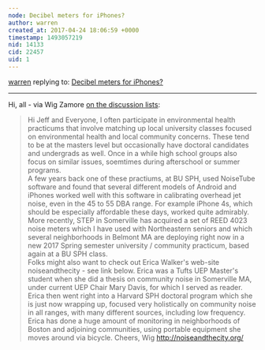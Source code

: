 ```yaml
---
node: Decibel meters for iPhones?
author: warren
created_at: 2017-04-24 18:06:59 +0000
timestamp: 1493057219
nid: 14133
cid: 22457
uid: 1
---
```




[warren](../profile/warren) replying to: [Decibel meters for iPhones?](../notes/warren/04-24-2017/decibel-meters-for-iphones)

----
Hi, all - via Wig Zamore [on the discussion lists](https://groups.google.com/forum/#!topic/publiclaboratory/i1HWyyHzXfY):

> Hi Jeff and Everyone,
> I often participate in environmental health practicums that involve matching up local university classes focused on environmental health and local community concerns.  These tend to be at the masters level but occasionally have doctoral candidates and undergrads as well.  Once in a while high school groups also focus on similar issues, soemtimes during afterschool or summer programs.  
> A few years back one of these practiums, at BU SPH, used NoiseTube software and found that several different models of Android and iPhones worked well with this software in calibrating overhead jet noise, even in the 45 to 55 DBA range.  For example iPhone 4s, which should be especially affordable these days, worked quite admirably.  
> More recently, STEP in Somerville has acquired a set of REED 4023 noise meters which I have used with Northeastern seniors and which several neighborhoods in Belmont MA are deploying right now in a new 2017 Spring semester university / community practicum, based again at a BU SPH class.  
> Folks might also want to check out Erica Walker's web-site noiseandthecity - see link below.  Erica was a Tufts UEP Master's student when she did a thesis on community noise in Somerville MA, under current UEP Chair Mary Davis, for which I served as reader.  
> Erica then went right into a Harvard SPH doctoral program which she is just now wrapping up, focused very holistically on community noise in all ranges, with many different sources, including low frequency. Erica has done a huge amount of monitoring in neighborhoods of Boston and adjoining communities, using portable equipment she moves around via bicycle.
> Cheers, Wig
> http://noiseandthecity.org/
